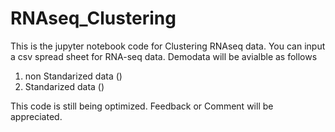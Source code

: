 # RNAseq_Clustering
This is the jupyter notebook code for Clustering RNAseq data.
You can input a csv spread sheet for RNA-seq data.
Demodata will be avialble as follows
1. non Standarized data ()
2. Standarized data ()

This code is still being optimized. Feedback or Comment will be appreciated.
